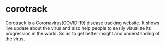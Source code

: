 # corotrack
Corotrack is a Coronavirus(COVID-19) disease tracking website. It shows live update about the virus and also help people to easily visualize its progression in the world. So as to get better insight and understanding of the virus.
